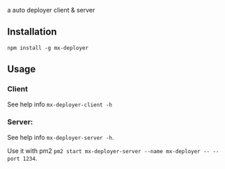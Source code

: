 a auto deployer client & server

## Installation

`npm install -g mx-deployer`

## Usage

### Client

See help info `mx-deployer-client -h`

### Server:

See help info `mx-deployer-server -h`.

Use it with pm2 `pm2 start mx-deployer-server --name mx-deployer -- --port 1234`.
